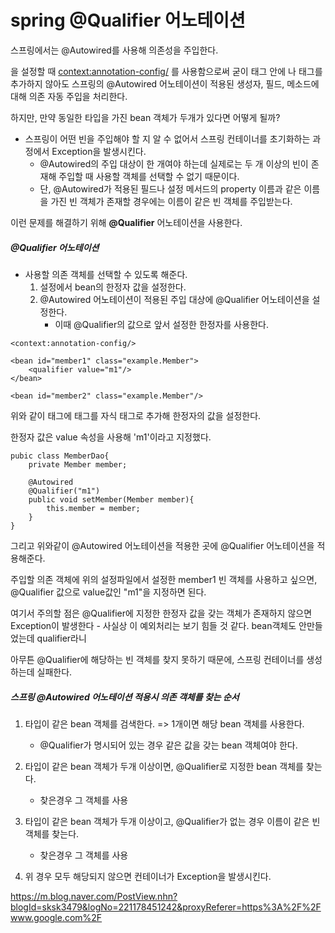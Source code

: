 # spring @Qualifier 어노테이션



스프링에서는 @Autowired를 사용해 의존성을 주입한다.

<bean>을 설정할 때 <context:annotation-config/> 를 사용함으로써 굳이 <bean> 태그 안에 <constructor-arg>나 <property>태그를 추가하지 않아도 스프링의 @Autowired 어노테이션이 적용된 생성자, 필드, 메소드에 대해 의존 자동 주입을 처리한다.



하지만, 만약 동일한 타입을 가진 bean 객체가 두개가 있다면 어떻게 될까?

- 스프링이 어떤 빈을 주입해야 할 지 알 수 없어서 스프링 컨테이너를 초기화하는 과정에서 Exception을 발생시킨다.
  - @Autowired의 주입 대상이 한 개여야 하는데 실제로는 두 개 이상의 빈이 존재해 주입할 때 사용할 객체를 선택할 수 없기 때문이다.
  - 단, @Autowired가 적용된 필드나 설정 메서드의 property 이름과 같은 이름을 가진 빈 객체가 존재할 경우에는 이름이 같은 빈 객체를 주입받는다.



이런 문제를 해결하기 위해 **@Qualifier** 어노테이션을 사용한다.



##### @Qualifier 어노테이션

- 사용할 의존 객체를 선택할 수 있도록 해준다.
  1. 설정에서 bean의 한정자 값을 설정한다.
  2. @Autowired 어노테이션이 적용된 주입 대상에 @Qualifier 어노테이션을 설정한다.
     - 이때 @Qualifier의 값으로 앞서 설정한 한정자를 사용한다.



```
<context:annotation-config/>

<bean id="member1" class="example.Member">
	<qualifier value="m1"/>
</bean>

<bean id="member2" class="example.Member"/>

```

위와 같이 <bean> 태그에 <qualifier> 태그를 자식 태그로 추가해 한정자의 값을 설정한다.

한정자 값은 value 속성을 사용해 'm1'이라고 지정했다.



```
pubic class MemberDao{
    private Member member;
    
    @Autowired
    @Qualifier("m1")
    public void setMember(Member member){
        this.member = member;
    }
}
```

그리고 위와같이 @Autowired 어노테이션을 적용한 곳에 @Qualifier 어노테이션을 적용해준다.

주입할 의존 객체에 위의 설정파일에서 설정한 member1 빈 객체를 사용하고 싶으면, @Qualifier 값으로 value값인 "m1"을 지정하면 된다.

여기서 주의할 점은 @Qualifier에 지정한 한정자 값을 갖는 <bean> 객체가 존재하지 않으면 Exception이 발생한다 - 사실상 이 예외처리는 보기 힘들 것 같다. bean객체도 안만들었는데 qualifier라니

아무튼 @Qualifier에 해당하는 빈 객체를 찾지 못하기 때문에, 스프링 컨테이너를 생성하는데 실패한다.



##### 스프링 @Autowired 어노테이션 적용시 의존 객체를 찾는 순서

1. 타입이 같은 bean 객체를 검색한다. => 1개이면 해당 bean 객체를 사용한다.

   - @Qualifier가 명시되어 있는 경우 같은 값을 갖는 bean 객체여야 한다.

2. 타입이 같은 bean 객체가 두개 이상이면, @Qualifier로 지정한 bean 객체를 찾는다.

   - 찾은경우 그 객체를 사용

3. 타입이 같은 bean 객체가 두개 이상이고, @Qualifier가 없는 경우 이름이 같은 빈 객체를 찾는다.

   - 찾은경우 그 객체를 사용



4. 위 경우 모두 해당되지 않으면 컨테이너가 Exception을 발생시킨다.













https://m.blog.naver.com/PostView.nhn?blogId=sksk3479&logNo=221178451242&proxyReferer=https%3A%2F%2Fwww.google.com%2F